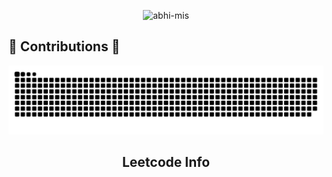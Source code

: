 
<p align="center">
  <img src="https://komarev.com/ghpvc/?username=abhi-mis&label=Profile%20views&color=0e75b6&style=flat" alt="abhi-mis" />
</p>


  <h2>🐍 Contributions 🐍</h2>
  <img alt="snake eating my contributions" src="https://raw.githubusercontent.com/salesp07/salesp07/output/github-contribution-grid-snake.svg" />
</div> 

<h2 align="center">Leetcode Info<h2>


